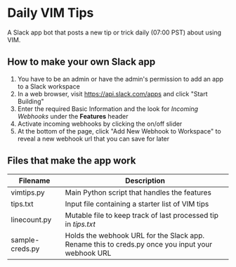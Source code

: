# Daily VIM Tips

A Slack app bot that posts a new tip or trick daily (07:00 PST) about using
VIM.

## How to make your own Slack app
1. You have to be an admin or have the admin's permission to add an app to a
   Slack workspace
1. In a web browser, visit https://api.slack.com/apps and click "Start
   Building"
1. Enter the required Basic Information and the look for _Incoming Webhooks_
   under the **Features** header
1. Activate incoming webhooks by clicking the on/off slider
1. At the bottom of the page, click "Add New Webhook to Workspace" to reveal
   a new webhook url that you can save for later

## Files that make the app work
| Filename | Description |
| -------- | ----------- |
| vimtips.py | Main Python script that handles the features |
| tips.txt | Input file containing a starter list of VIM tips |
| linecount.py | Mutable file to keep track of last processed tip in _tips.txt_ |
| sample-creds.py | Holds the webhook URL for the Slack app. Rename this to creds.py once you input your webhook URL |

